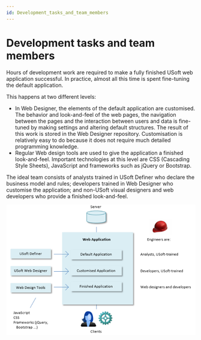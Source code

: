```yaml
---
id: Development_tasks_and_team_members
---
```


# Development tasks and team members

Hours of development work are required to make a fully finished USoft web application successful. In practice, almost all this time is spent fine-tuning the default application.

This happens at two different levels:

- In Web Designer, the elements of the default application are customised. The behavior and look-and-feel of the web pages, the navigation between the pages and the interaction between users and data is fine-tuned by making settings and altering default structures. The result of this work is stored in the Web Designer repository. Customisation is relatively easy to do because it does not require much detailed programming knowledge.
- Regular Web design tools are used to give the application a finished look-and-feel. Important technologies at this level are CSS (Cascading Style Sheets), JavaScript and frameworks such as jQuery or Bootstrap.

The ideal team consists of analysts trained in USoft Definer who declare the business model and rules; developers trained in Web Designer who customise the application; and non-USoft visual designers and web developers who provide a finished look-and-feel.

![](./assets/91d84456-b11e-4416-ad3e-49b225955dc7.png)

 